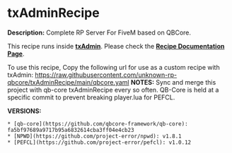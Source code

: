 # txAdminRecipe

**Description:** Complete RP Server For FiveM based on QBCore.

This recipe runs inside [**txAdmin**](https://github.com/tabarra/txAdmin).
Please check the [**Recipe Documentation Page**](https://github.com/tabarra/txAdmin/blob/master/docs/recipe.md).

To use this recipe, Copy the following url for use as a custom recipe with txAdmin: https://raw.githubusercontent.com/unknown-rp-qbcore/txAdminRecipe/main/qbcore.yaml
**NOTES:** Sync and merge this project with qb-core txAdminRecipe every so often. QB-Core is held at a specific commit to prevent breaking player.lua for PEFCL.

**VERSIONS:**

    * [qb-core](https://github.com/qbcore-framework/qb-core): fa5bf97689a9717b95a6832614cba3ff04e4cb23
    * [NPWD](https://github.com/project-error/npwd): v1.8.1
    * [PEFCL](https://github.com/project-error/pefcl): v1.0.12
